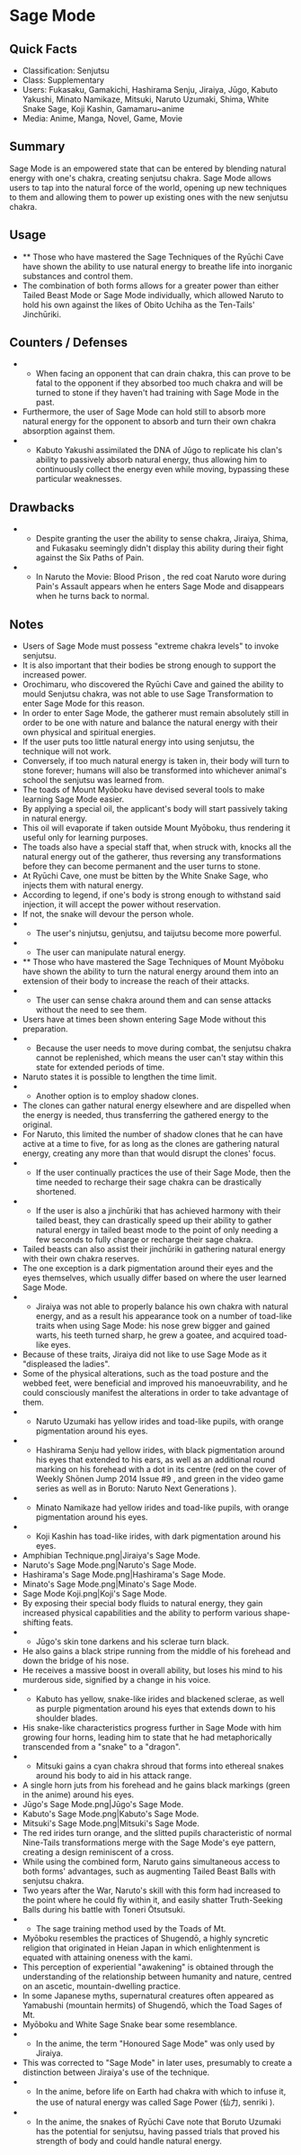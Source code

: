 # Sage Mode

## Quick Facts
- Classification: Senjutsu
- Class: Supplementary
- Users: Fukasaku, Gamakichi, Hashirama Senju, Jiraiya, Jūgo, Kabuto Yakushi, Minato Namikaze, Mitsuki, Naruto Uzumaki, Shima, White Snake Sage, Koji Kashin, Gamamaru~anime
- Media: Anime, Manga, Novel, Game, Movie

## Summary
Sage Mode is an empowered state that can be entered by blending natural energy with one's chakra, creating senjutsu chakra. Sage Mode allows users to tap into the natural force of the world, opening up new techniques to them and allowing them to power up existing ones with the new senjutsu chakra.

## Usage
- ** Those who have mastered the Sage Techniques of the Ryūchi Cave have shown the ability to use natural energy to breathe life into inorganic substances and control them.
- The combination of both forms allows for a greater power than either Tailed Beast Mode or Sage Mode individually, which allowed Naruto to hold his own against the likes of Obito Uchiha as the Ten-Tails' Jinchūriki.

## Counters / Defenses
- * When facing an opponent that can drain chakra, this can prove to be fatal to the opponent if they absorbed too much chakra and will be turned to stone if they haven't had training with Sage Mode in the past.
- Furthermore, the user of Sage Mode can hold still to absorb more natural energy for the opponent to absorb and turn their own chakra absorption against them.
- * Kabuto Yakushi assimilated the DNA of Jūgo to replicate his clan's ability to passively absorb natural energy, thus allowing him to continuously collect the energy even while moving, bypassing these particular weaknesses.

## Drawbacks
- * Despite granting the user the ability to sense chakra, Jiraiya, Shima, and Fukasaku seemingly didn't display this ability during their fight against the Six Paths of Pain.
- * In Naruto the Movie: Blood Prison , the red coat Naruto wore during Pain's Assault appears when he enters Sage Mode and disappears when he turns back to normal.

## Notes
- Users of Sage Mode must possess "extreme chakra levels" to invoke senjutsu.
- It is also important that their bodies be strong enough to support the increased power.
- Orochimaru, who discovered the Ryūchi Cave and gained the ability to mould Senjutsu chakra, was not able to use Sage Transformation to enter Sage Mode for this reason.
- In order to enter Sage Mode, the gatherer must remain absolutely still in order to be one with nature and balance the natural energy with their own physical and spiritual energies.
- If the user puts too little natural energy into using senjutsu, the technique will not work.
- Conversely, if too much natural energy is taken in, their body will turn to stone forever; humans will also be transformed into whichever animal's school the senjutsu was learned from.
- The toads of Mount Myōboku have devised several tools to make learning Sage Mode easier.
- By applying a special oil, the applicant's body will start passively taking in natural energy.
- This oil will evaporate if taken outside Mount Myōboku, thus rendering it useful only for learning purposes.
- The toads also have a special staff that, when struck with, knocks all the natural energy out of the gatherer, thus reversing any transformations before they can become permanent and the user turns to stone.
- At Ryūchi Cave, one must be bitten by the White Snake Sage, who injects them with natural energy.
- According to legend, if one's body is strong enough to withstand said injection, it will accept the power without reservation.
- If not, the snake will devour the person whole.
- * The user's ninjutsu, genjutsu, and taijutsu become more powerful.
- * The user can manipulate natural energy.
- ** Those who have mastered the Sage Techniques of Mount Myōboku have shown the ability to turn the natural energy around them into an extension of their body to increase the reach of their attacks.
- * The user can sense chakra around them and can sense attacks without the need to see them.
- Users have at times been shown entering Sage Mode without this preparation.
- * Because the user needs to move during combat, the senjutsu chakra cannot be replenished, which means the user can't stay within this state for extended periods of time.
- Naruto states it is possible to lengthen the time limit.
- * Another option is to employ shadow clones.
- The clones can gather natural energy elsewhere and are dispelled when the energy is needed, thus transferring the gathered energy to the original.
- For Naruto, this limited the number of shadow clones that he can have active at a time to five, for as long as the clones are gathering natural energy, creating any more than that would disrupt the clones' focus.
- * If the user continually practices the use of their Sage Mode, then the time needed to recharge their sage chakra can be drastically shortened.
- * If the user is also a jinchūriki that has achieved harmony with their tailed beast, they can drastically speed up their ability to gather natural energy in tailed beast mode to the point of only needing a few seconds to fully charge or recharge their sage chakra.
- Tailed beasts can also assist their jinchūriki in gathering natural energy with their own chakra reserves.
- The one exception is a dark pigmentation around their eyes and the eyes themselves, which usually differ based on where the user learned Sage Mode.
- * Jiraiya was not able to properly balance his own chakra with natural energy, and as a result his appearance took on a number of toad-like traits when using Sage Mode: his nose grew bigger and gained warts, his teeth turned sharp, he grew a goatee, and acquired toad-like eyes.
- Because of these traits, Jiraiya did not like to use Sage Mode as it "displeased the ladies".
- Some of the physical alterations, such as the toad posture and the webbed feet, were beneficial and improved his manoeuvrability, and he could consciously manifest the alterations in order to take advantage of them.
- * Naruto Uzumaki has yellow irides and toad-like pupils, with orange pigmentation around his eyes.
- * Hashirama Senju had yellow irides, with black pigmentation around his eyes that extended to his ears, as well as an additional round marking on his forehead with a dot in its centre (red on the cover of Weekly Shōnen Jump 2014 Issue #9 , and green in the video game series as well as in Boruto: Naruto Next Generations ).
- * Minato Namikaze had yellow irides and toad-like pupils, with orange pigmentation around his eyes.
- * Koji Kashin has toad-like irides, with dark pigmentation around his eyes.
- Amphibian Technique.png|Jiraiya's Sage Mode.
- Naruto's Sage Mode.png|Naruto's Sage Mode.
- Hashirama's Sage Mode.png|Hashirama's Sage Mode.
- Minato's Sage Mode.png|Minato's Sage Mode.
- Sage Mode Koji.png|Koji's Sage Mode.
- By exposing their special body fluids to natural energy, they gain increased physical capabilities and the ability to perform various shape-shifting feats.
- * Jūgo's skin tone darkens and his sclerae turn black.
- He also gains a black stripe running from the middle of his forehead and down the bridge of his nose.
- He receives a massive boost in overall ability, but loses his mind to his murderous side, signified by a change in his voice.
- * Kabuto has yellow, snake-like irides and blackened sclerae, as well as purple pigmentation around his eyes that extends down to his shoulder blades.
- His snake-like characteristics progress further in Sage Mode with him growing four horns, leading him to state that he had metaphorically transcended from a "snake" to a "dragon".
- * Mitsuki gains a cyan chakra shroud that forms into ethereal snakes around his body to aid in his attack range.
- A single horn juts from his forehead and he gains black markings (green in the anime) around his eyes.
- Jūgo's Sage Mode.png|Jūgo's Sage Mode.
- Kabuto's Sage Mode.png|Kabuto's Sage Mode.
- Mitsuki's Sage Mode.png|Mitsuki's Sage Mode.
- The red irides turn orange, and the slitted pupils characteristic of normal Nine-Tails transformations merge with the Sage Mode's eye pattern, creating a design reminiscent of a cross.
- While using the combined form, Naruto gains simultaneous access to both forms' advantages, such as augmenting Tailed Beast Balls with senjutsu chakra.
- Two years after the War, Naruto's skill with this form had increased to the point where he could fly within it, and easily shatter Truth-Seeking Balls during his battle with Toneri Ōtsutsuki.
- * The sage training method used by the Toads of Mt.
- Myōboku resembles the practices of Shugendō, a highly syncretic religion that originated in Heian Japan in which enlightenment is equated with attaining oneness with the kami.
- This perception of experiential "awakening" is obtained through the understanding of the relationship between humanity and nature, centred on an ascetic, mountain-dwelling practice.
- In some Japanese myths, supernatural creatures often appeared as Yamabushi (mountain hermits) of Shugendō, which the Toad Sages of Mt.
- Myōboku and White Sage Snake bear some resemblance.
- * In the anime, the term "Honoured Sage Mode" was only used by Jiraiya.
- This was corrected to "Sage Mode" in later uses, presumably to create a distinction between Jiraiya's use of the technique.
- * In the anime, before life on Earth had chakra with which to infuse it, the use of natural energy was called Sage Power (仙力, senriki ).
- * In the anime, the snakes of Ryūchi Cave note that Boruto Uzumaki has the potential for senjutsu, having passed trials that proved his strength of body and could handle natural energy.
